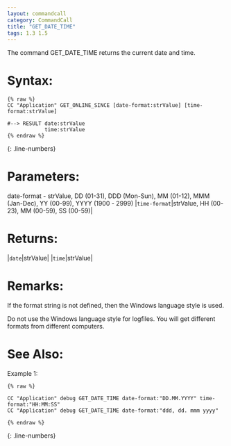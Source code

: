 ```yaml
---
layout: commandcall
category: CommandCall
title: "GET_DATE_TIME"
tags: 1.3 1.5
---
```


The command GET_DATE_TIME returns the current date and time.

# Syntax:  

```adoscript
{% raw %}
CC "Application" GET_ONLINE_SINCE [date-format:strValue] [time-format:strValue]

#--> RESULT date:strValue 
			time:strValue 
{% endraw %}
```
{: .line-numbers}

# Parameters:  

date-format - strValue, DD (01-31), DDD (Mon-Sun), MM (01-12), MMM (Jan-Dec), YY (00-99), YYYY (1900 - 2999)
|`time-format`|strValue, HH (00-23), MM (00-59), SS (00-59)|

# Returns:  

|`date`|strValue|
|`time`|strValue|

# Remarks:

If the format string is not defined, then the Windows language style is used.

Do not use the Windows language style for logfiles. You will get different formats from different computers.


# See Also:  



Example 1:

```adoscript
{% raw %}

CC "Application" debug GET_DATE_TIME date-format:"DD.MM.YYYY" time-format:"HH:MM:SS"
CC "Application" debug GET_DATE_TIME date-format:"ddd, dd. mmm yyyy"

{% endraw %}
```
{: .line-numbers}


